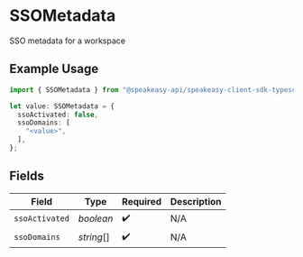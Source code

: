 # SSOMetadata

SSO metadata for a workspace

## Example Usage

```typescript
import { SSOMetadata } from "@speakeasy-api/speakeasy-client-sdk-typescript/sdk/models/shared";

let value: SSOMetadata = {
  ssoActivated: false,
  ssoDomains: [
    "<value>",
  ],
};
```

## Fields

| Field              | Type               | Required           | Description        |
| ------------------ | ------------------ | ------------------ | ------------------ |
| `ssoActivated`     | *boolean*          | :heavy_check_mark: | N/A                |
| `ssoDomains`       | *string*[]         | :heavy_check_mark: | N/A                |